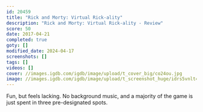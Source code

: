 ```yaml
---
id: 20459
title: "Rick and Morty: Virtual Rick-ality"
description: "Rick and Morty: Virtual Rick-ality - Review"
score: 50
date: 2017-04-21
completed: true
goty: []
modified_date: 2024-04-17
screenshots: []
tags: []
videos: []
cover: //images.igdb.com/igdb/image/upload/t_cover_big/co24ou.jpg
image: //images.igdb.com/igdb/image/upload/t_screenshot_huge/idrs5vnlt4wvm8zep2pr.jpg
---
```

Fun, but feels lacking. No background music, and a majority of the game is just spent in three pre-designated spots. 